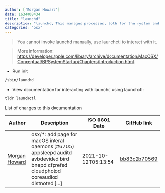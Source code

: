 ```yaml
---
author: ['Morgan Howard']
date: 1634008434
title: "launchd"
description: "launchd, This manages processes, both for the system and users."
categories: "osx"
---
```

> You cannot invoke launchd manually, use launchctl to interact with it.

> More information: <https://developer.apple.com/library/archive/documentation/MacOSX/Conceptual/BPSystemStartup/Chapters/Introduction.html>.

- Run init:

```bash
/sbin/launchd
```

- View documentation for interacting with launchd using launchctl:

```bash
tldr launchctl
```
List of changes to this documentation


Author | Description | ISO 8601 Date | GitHub link
------|-----|-----|-----
[Morgan Howard](mailto:morganhoward@users.noreply.github.com) | osx/*: add page for macOS interal daemons (#6705) appsleepd auditd avbdevided bird bnepd cfprefsd cloudphotod coreaudiod distnoted [...] | 2021-10-12T05:13:54 | [bb83c2b70569](https://github.com/tldr-pages/tldr/commit/bb83c2b705696df0df9a1b1407baf4df0ebd2ffe)

